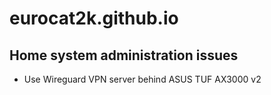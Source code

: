 # eurocat2k.github.io

## Home system administration issues
 - Use Wireguard VPN server behind ASUS TUF AX3000 v2
